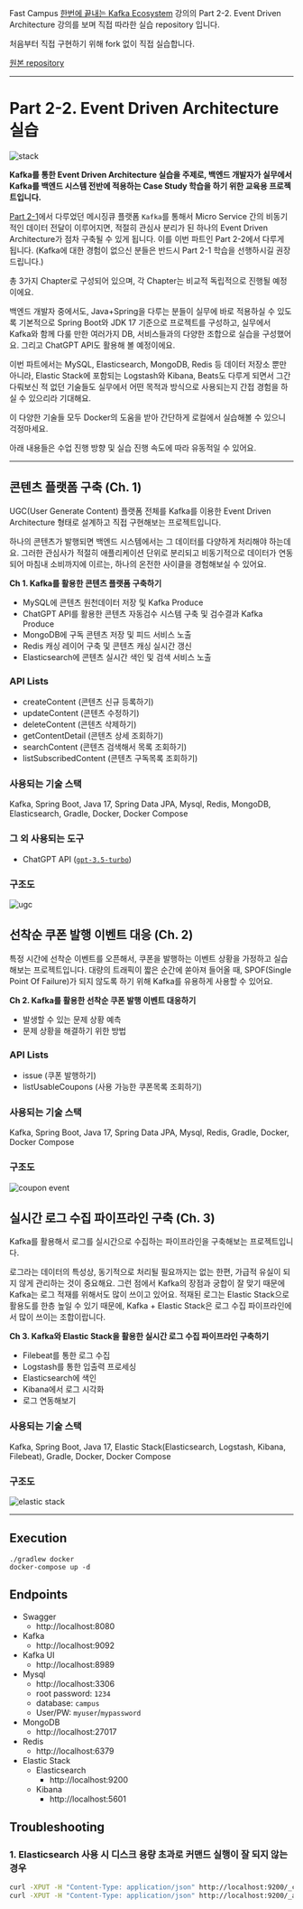 Fast Campus [한번에 끝내는 Kafka Ecosystem](https://fastcampus.co.kr/dev_online_newkafka) 강의의 Part 2-2. Event Driven Architecture 강의를 보며 직접 따라한 실습 repository 입니다.

처음부터 직접 구현하기 위해 fork 없이 직접 실습합니다.

[원본 repository](https://github.com/HyunSangHan/fastcampus-kafka-event-driven-architecture)

---
# Part 2-2. Event Driven Architecture 실습
![stack](https://github.com/HyunSangHan/fastcampus-kafka-event-driven-architecture/blob/release/md_resource/stack.png?raw=true)

**Kafka를 통한 Event Driven Architecture 실습을 주제로, 백엔드 개발자가 실무에서 Kafka를 백엔드 시스템 전반에 적용하는 Case Study 학습을 하기 위한 교육용 프로젝트입니다.**

[Part 2-1](https://github.com/HyunSangHan/fastcampus-kafka-message-queue)에서 다루었던 메시징큐 플랫폼 `Kafka`를 통해서 Micro Service 간의 비동기적인 데이터 전달이 이루어지면, 적절히 관심사 분리가 된 하나의 Event Driven Architecture가 점차 구축될 수 있게 됩니다. 이를 이번 파트인 Part 2-2에서 다루게 됩니다. (Kafka에 대한 경험이 없으신 분들은 반드시 Part 2-1 학습을 선행하시길 권장드립니다.)

총 3가지 Chapter로 구성되어 있으며, 각 Chapter는 비교적 독립적으로 진행될 예정이에요.

백엔드 개발자 중에서도, Java+Spring을 다루는 분들이 실무에 바로 적용하실 수 있도록 기본적으로 Spring Boot와 JDK 17 기준으로 프로젝트를 구성하고, 실무에서 Kafka와 함께 다룰 만한 여러가지 DB, 서비스들과의 다양한 조합으로 실습을 구성했어요. 그리고 ChatGPT API도 활용해 볼 예정이에요.

이번 파트에서는 MySQL, Elasticsearch, MongoDB, Redis 등 데이터 저장소 뿐만 아니라, Elastic Stack에 포함되는 Logstash와 Kibana, Beats도 다루게 되면서 그간 다뤄보신 적 없던 기술들도 실무에서 어떤 목적과 방식으로 사용되는지 간접 경험을 하실 수 있으리라 기대해요.

이 다양한 기술들 모두 Docker의 도움을 받아 간단하게 로컬에서 실습해볼 수 있으니 걱정마세요.

아래 내용들은 수업 진행 방향 및 실습 진행 속도에 따라 유동적일 수 있어요.

---

## 콘텐츠 플랫폼 구축 (Ch. 1)
UGC(User Generate Content) 플랫폼 전체를 Kafka를 이용한 Event Driven Architecture 형태로 설계하고 직접 구현해보는 프로젝트입니다.

하나의 콘텐츠가 발행되면 백엔드 시스템에서는 그 데이터를 다양하게 처리해야 하는데요. 그러한 관심사가 적절히 애플리케이션 단위로 분리되고 비동기적으로 데이터가 연동되어 마침내 소비까지에 이르는, 하나의 온전한 사이클을 경험해보실 수 있어요.

**Ch 1. Kafka를 활용한 콘텐츠 플랫폼 구축하기**
- MySQL에 콘텐츠 원천데이터 저장 및 Kafka Produce
- ChatGPT API를 활용한 콘텐츠 자동검수 시스템 구축 및 검수결과 Kafka Produce
- MongoDB에 구독 콘텐츠 저장 및 피드 서비스 노출
- Redis 캐싱 레이어 구축 및 콘텐츠 캐싱 실시간 갱신
- Elasticsearch에 콘텐츠 실시간 색인 및 검색 서비스 노출

### API Lists
- createContent (콘텐츠 신규 등록하기)
- updateContent (콘텐츠 수정하기)
- deleteContent (콘텐츠 삭제하기)
- getContentDetail (콘텐츠 상세 조회하기)
- searchContent (콘텐츠 검색해서 목록 조회하기)
- listSubscribedContent (콘텐츠 구독목록 조회하기)

### 사용되는 기술 스택
Kafka, Spring Boot, Java 17, Spring Data JPA, Mysql, Redis, MongoDB, Elasticsearch, Gradle, Docker, Docker Compose

### 그 외 사용되는 도구

- ChatGPT API ([`gpt-3.5-turbo`](https://platform.openai.com/docs/models/gpt-3-5-turbo))

### 구조도
![ugc](https://github.com/HyunSangHan/fastcampus-kafka-event-driven-architecture/blob/release/md_resource/1_ugc_platform.png?raw=true)

## 선착순 쿠폰 발행 이벤트 대응 (Ch. 2)

특정 시간에 선착순 이벤트를 오픈해서, 쿠폰을 발행하는 이벤트 상황을 가정하고 실습해보는 프로젝트입니다.
대량의 트래픽이 짧은 순간에 쏟아져 들어올 때, SPOF(Single Point Of Failure)가 되지 않도록 하기 위해 Kafka를 유용하게 사용할 수 있어요.

**Ch 2. Kafka를 활용한 선착순 쿠폰 발행 이벤트 대응하기**
- 발생할 수 있는 문제 상황 예측
- 문제 상황을 해결하기 위한 방법

### API Lists
- issue (쿠폰 발행하기)
- listUsableCoupons (사용 가능한 쿠폰목록 조회하기)

### 사용되는 기술 스택
Kafka, Spring Boot, Java 17, Spring Data JPA, Mysql, Redis, Gradle, Docker, Docker Compose

### 구조도
![coupon event](https://github.com/HyunSangHan/fastcampus-kafka-event-driven-architecture/blob/release/md_resource/2_coupon_event.png?raw=true)

## 실시간 로그 수집 파이프라인 구축 (Ch. 3)
Kafka를 활용해서 로그를 실시간으로 수집하는 파이프라인을 구축해보는 프로젝트입니다.

로그라는 데이터의 특성상, 동기적으로 처리될 필요까지는 없는 한편, 가급적 유실이 되지 않게 관리하는 것이 중요해요. 그런 점에서 Kafka의 장점과 궁합이 잘 맞기 때문에 Kafka는 로그 적재를 위해서도 많이 쓰이고 있어요. 적재된 로그는 Elastic Stack으로 활용도를 한층 높일 수 있기 때문에, Kafka + Elastic Stack은 로그 수집 파이프라인에서 많이 쓰이는 조합이랍니다.

**Ch 3. Kafka와 Elastic Stack을 활용한 실시간 로그 수집 파이프라인 구축하기**
- Filebeat를 통한 로그 수집
- Logstash를 통한 입출력 프로세싱
- Elasticsearch에 색인
- Kibana에서 로그 시각화
- 로그 연동해보기

### 사용되는 기술 스택
Kafka, Spring Boot, Java 17, Elastic Stack(Elasticsearch, Logstash, Kibana, Filebeat), Gradle, Docker, Docker Compose

### 구조도
![elastic stack](https://github.com/HyunSangHan/fastcampus-kafka-event-driven-architecture/blob/release/md_resource/3_elasticstack.png?raw=true)

---

## Execution
```
./gradlew docker
docker-compose up -d
```

## Endpoints
- Swagger
    - http://localhost:8080
- Kafka
    - http://localhost:9092
- Kafka UI
    - http://localhost:8989
- Mysql
    - http://localhost:3306
    - root password: `1234`
    - database: `campus`
    - User/PW: `myuser`/`mypassword`
- MongoDB
    - http://localhost:27017
- Redis
    - http://localhost:6379
- Elastic Stack
    - Elasticsearch
        - http://localhost:9200
    - Kibana
        - http://localhost:5601

## Troubleshooting

### 1. Elasticsearch 사용 시 디스크 용량 초과로 커맨드 실행이 잘 되지 않는 경우
```sh
curl -XPUT -H "Content-Type: application/json" http://localhost:9200/_cluster/settings -d '{ "transient": { "cluster.routing.allocation.disk.threshold_enabled": false } }'
curl -XPUT -H "Content-Type: application/json" http://localhost:9200/_all/_settings -d '{"index.blocks.read_only_allow_delete": null}'
```